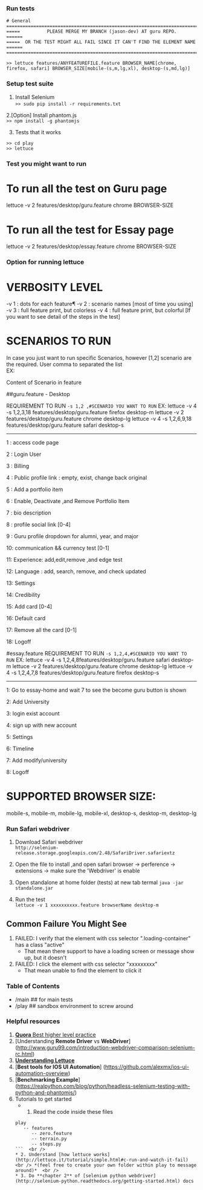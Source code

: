 ### Run tests
```
# General
==============================================================================
=====          PLEASE MERGE MY BRANCH (jason-dev) AT guru REPO.         ======
=====  OR THE TEST MIGHT ALL FAIL SINCE IT CAN'T FIND THE ELEMENT NAME  ======
==============================================================================

>> lettuce features/ANYFEATUREFILE.feature BROWSER_NAME[chrome, firefox, safari] BROWSER_SIZE[mobile-(s,m,lg,xl), desktop-(s,md,lg)]

```

### Setup test suite

1. Install Selenium  <br />
```>> sudo pip install -r requirements.txt```

2.[Option] Install phantom.js <br />
```>> npm install -g phantomjs```

3. Tests that it works <br />
```
>> cd play
>> lettuce

```

### Test you might want to run


# To run all the test on Guru page
lettuce -v 2 features/desktop/guru.feature chrome BROWSER-SIZE
# To run all the test for Essay page
lettuce -v 2 features/desktop/essay.feature chrome BROWSER-SIZE


### Option for running lettuce 


VERBOSITY LEVEL 
======================

-v 1 :  dots for each feature¶
-v 2 :  scenario names [most of time you using]
-v 3 :  full feature print, but colorless 
-v 4 :  full feature print, but colorful [If you want to see detail of the steps in the test]

SCENARIOS TO RUN
=======================
In case you just want to run specific Scenarios, however [1,2] scenario are the required.
User comma to separated the list  
EX:

Content of Scenario in feature

##guru.feature - Desktop

REQUIREMENT TO RUN ```-s 1,2 ,#SCENARIO YOU WANT TO RUN```
EX:
lettuce -v 4 -s 1,2,3,18 features/desktop/guru.feature firefox desktop-m
lettuce -v 2 features/desktop/guru.feature chrome desktop-lg
lettuce -v 4 -s 1,2,6,9,18 features/desktop/guru.feature safari desktop-s  

------------------------
1 : access code page

2 : Login User

3 : Billing

4 : Public profile link : empty, exist, change back original

5 : Add a portfolio item

6 : Enable, Deactivate ,and Remove Portfolio Item

7 : bio description

8 : profile social link [0-4]  

9 : Guru profile dropdown for alumni, year, and major

10: communication && currency test [0-1]

11: Experience: add,edit,remove ,and edge test

12: Language : add, search, remove, and check updated

13: Settings

14: Credibility

15: Add card [0-4]

16: Default card

17: Remove all the card [0-1]

18: Logoff

#essay.feature
REQUIREMENT TO RUN ```-s 1,2,4,#SCENARIO YOU WANT TO RUN```
EX:
lettuce -v 4 -s 1,2,4,8features/desktop/guru.feature safari desktop-m
lettuce -v 2 features/desktop/guru.feature chrome desktop-lg
lettuce -v 4 -s 1,2,4,7,8 features/desktop/guru.feature firefox desktop-s  

------------------------
1: Go to essay-home and wait 7 to see the become guru button is shown
     
2: Add University
    
3: login exist account
    
4: sign up with new account
    
5: Settings
    
6: Timeline
    
7: Add modify/university
    
8: Logoff
    
    
SUPPORTED BROWSER SIZE:
=======================
mobile-s, mobile-m, mobile-lg, mobile-xl, desktop-s, desktop-m, desktop-lg


### Run Safari webdriver
1. Download Safari webdriver  <br />
```http://selenium-release.storage.googleapis.com/2.48/SafariDriver.safariextz```

2. Open the file to install ,and open safari browser -> perference -> extensions -> make sure the 'Webdriver' is enable <br />


3. Open standalone at home folder (tests) at new tab termal
```java -jar standalone.jar```

4. Run the test <br />
```lettuce -v 1 xxxxxxxxxx.feature browserName desktop-m```







Common Failure You Might See
-----------------------------
1. FAILED: I verify that the element with css selector ".loading-container" has a class "active"
   - That mean there support to have a loading screen or message show up, but it doesn't
2. FAILED: I click the element with css selector "xxxxxxxxx"
   - That mean unable to find the element to click it


















### Table of Contents

* /main ## for main tests
* /play ## sandbox environment to screw around

### Helpful resources
1. [**Quora** Best higher level practice](https://www.quora.com/What-are-the-best-practices-for-maintaining-the-testing-framework-using-selenium-webdriver-using-Java)
2. [Understanding **Remote Driver** vs **WebDriver**] (http://www.guru99.com/introduction-webdriver-comparison-selenium-rc.html)
3. [**Understanding Lettuce**](https://testingbot.com/support/getting-started/lettuce.html)
4. [**Best tools for IOS UI Automation**] (https://github.com/alexmx/ios-ui-automation-overview)
5. [**Benchmarking Example**] (https://realpython.com/blog/python/headless-selenium-testing-with-python-and-phantomjs/)
6. Tutorials to get started
   * 1. Read the code inside these files
   ```
   play
      -- features
         -- zero.feature
         -- terrain.py
         -- steps.py
   ```  <br />
   * 2. Understand [how lettuce works] (http://lettuce.it/tutorial/simple.html#c-run-and-watch-it-fail) <br /> *(feel free to create your own folder within play to message around)*  <br />
   * 3. Do **chapter 2** of [selenium python webdriver] (http://selenium-python.readthedocs.org/getting-started.html) docs